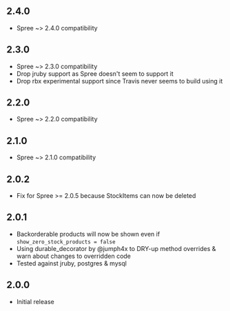 ## 2.4.0

* Spree ~> 2.4.0 compatibility

## 2.3.0

* Spree ~> 2.3.0 compatibility
* Drop jruby support as Spree doesn't seem to support it
* Drop rbx experimental support since Travis never seems to build using it

## 2.2.0

* Spree ~> 2.2.0 compatibility

## 2.1.0

* Spree ~> 2.1.0 compatibility

## 2.0.2

* Fix for Spree >= 2.0.5 because StockItems can now be deleted

## 2.0.1

* Backorderable products will now be shown even if `show_zero_stock_products = false`
* Using durable_decorator by @jumph4x to DRY-up method overrides & warn about changes to overridden code
* Tested against jruby, postgres & mysql

## 2.0.0

* Initial release
